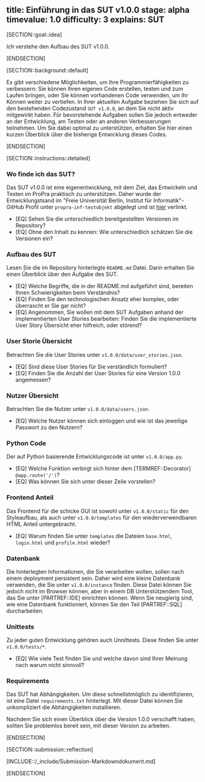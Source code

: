 title: Einführung in das SUT v1.0.0
stage: alpha
timevalue: 1.0
difficulty: 3
explains: SUT
---

[SECTION::goal::idea]

Ich verstehe den Aufbau des SUT v1.0.0.

[ENDSECTION]

[SECTION::background::default]

Es gibt verschiedene Möglichkeiten, um Ihre Programmierfähigkeiten zu verbessern: Sie können Ihren
eigenen Code erstellen, testen und zum Laufen bringen, oder Sie können vorhandenen Code verwenden,
um Ihr Können weiter zu vertiefen. In Ihrer aktuellen Aufgabe beziehen Sie sich auf den bestehenden
Codezustand `SUT v1.0.0`, an dem Sie nicht aktiv mitgewirkt haben. Für bevorstehende Aufgaben sollen
Sie jedoch entweder an der Entwicklung, am Testen oder an anderen Verbesserungen teilnehmen. Um Sie
dabei optimal zu unterstützen, erhalten Sie hier einen kurzen Überblick über die bisherige
Entwicklung dieses Codes.

[ENDSECTION]

[SECTION::instructions::detailed]

### Wo finde ich das SUT?

Das SUT v1.0.0 ist eine eigenentwicklung, mit dem Ziel, das Entwickeln und Testen im ProPra
praktisch zu unterstützen. Daher wurde der Entwicklungstsand im "Freie Universität Berlin, Institut
für Informatik"-GitHub Profil unter `propra-inf-testobjekt` abgelegt und ist
[hier](https://github.com/fubinf/propra-inf-testobjekt) verlinkt.

- [EQ] Sehen Sie die unterschiedlich bereitgestellten Versionen im Repository?
- [EQ] Ohne den Inhalt zu kennen: Wie unterschiedlich schätzen Sie die Versionen ein?

### Aufbau des SUT

Lesen Sie die im Repository hinterlegte `README.md` Datei. Darin erhalten Sie einen Überblick über
den Aufgabe des SUT.

- [EQ] Welche Begriffe, die in der README.md aufgeführt sind, bereiten Ihnen Schwierigkeiten beim
  Verständnis?
- [EQ] Finden Sie den technologischen Ansatz eher komplex, oder überrascht er Sie gar nicht?
- [EQ] Angenommen, Sie wollen mit dem SUT Aufgaben anhand der implementierten User Stories bearbeiten:
  Finden Sie die implementierte User Story Übersicht eher hilfreich, oder störend?

### User Storie Übersicht

Betrachten Sie die User Stories unter `v1.0.0/data/user_stories.json`.

- [EQ] Sind diese User Stories für Sie verständlich formuliert?
- [EQ] Finden Sie die Anzahl der User Stories für eine Version 1.0.0 angemessen?

### Nutzer Übersicht

Betrachten Sie die Nutzer unter `v1.0.0/data/users.json`.

- [EQ] Welche Nutzer können sich einloggen und wie ist das jeweilige Passwort zu den Nutzern?

### Python Code

Der auf Python basierende Entwicklungscode ist unter `v1.0.0/app.py`.

- [EQ] Welche Funktion verbirgt sich hinter dem [TERMREF::Decorator] `@app.route('/')`?
- [EQ] Was können Sie sich unter dieser Zeile vorstellen?

### Frontend Anteil

Das Frontend für die schicke GUI ist sowohl unter `v1.0.0/static` für den Styleaufbau, als auch unter
`v1.0.0/templates` für den wiederverwendbaren HTML Anteil untergebracht.  

- [EQ] Warum finden Sie unter `templates` die Dateien `base.html`, `login.html` und `profile.html`
  wieder?

### Datenbank

Die hinterlegten Informationen, die Sie verarbeiten wollen, sollen nach einem deployment persistent
sein. Daher wird eine kleine Datenbank verwenden, die Sie unter `v1.0.0/instance` finden.
Diese Datei können Sie jedoch nicht im Browser können, aber in einem DB Unterstützendem Tool, das
Sie unter [PARTREF::IDE] einrichten können. Wenn Sie neugierig sind, wie eine Datenbank funktioniert,
können Sie den Teil [PARTREF::SQL] durcharbeiten.

### Unittests

Zu jeder guten Entwicklung gehören auch Unnittests. Diese finden Sie unter `v1.0.0/tests/*`.

- [EQ] Wie viele Test finden Sie und welche davon sind Ihrer Meinung nach warum nicht sinnvoll?

### Requirements

Das SUT hat Abhängigkeiten. Um diese schnellstmöglich zu identifizieren, ist eine Datei
`requirements.txt` hinterlegt. Mit dieser Datei können Sie unkompliziert die Abhängigkeiten
installieren.

Nachdem Sie sich einen Überblick über die Version 1.0.0 verschafft haben, sollten Sie problemlos
bereit sein, mit dieser Version zu arbeiten.

[ENDSECTION]

[SECTION::submission::reflection]

[INCLUDE::/_include/Submission-Markdowndokument.md]

[ENDSECTION]